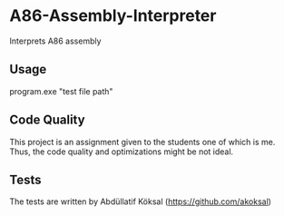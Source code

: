 # A86-Assembly-Interpreter
Interprets A86 assembly

## Usage
program.exe "test file path"

## Code Quality
This project is an assignment given to the students one of which is me. Thus, the code quality and optimizations might be not ideal.

## Tests
The tests are written by Abdüllatif Köksal (https://github.com/akoksal)
